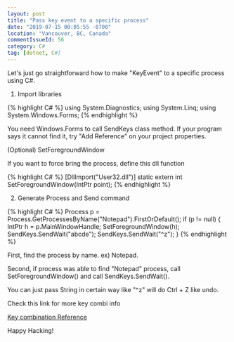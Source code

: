 ```yaml
---
layout: post
title: "Pass key event to a specific process"
date: "2019-07-15 00:05:55 -0700"
location: "Vancouver, BC, Canada"
commentIssueId: 56
category: C#
tag: [dotnet, C#]
---
```


Let's just go straightforward how to make "KeyEvent" to a specific process using C#.

1) Import libraries

{% highlight C# %}
using System.Diagnostics;
using System.Linq;
using System.Windows.Forms;
{% endhighlight %}

You need Windows.Forms to call SendKeys class method. If your program says it cannot find it, try "Add Reference" on your project properties.

(Optional) SetForegroundWindow

If you want to force bring the process, define this dll function

{% highlight C# %}
[DllImport("User32.dll")]
static extern int SetForegroundWindow(IntPtr point);
{% endhighlight %}

2) Generate Process and Send command

{% highlight C# %}
Process p = Process.GetProcessesByName("Notepad").FirstOrDefault();
 if (p != null)
 {
     IntPtr h = p.MainWindowHandle;
     SetForegroundWindow(h);
     SendKeys.SendWait("abcde");
     SendKeys.SendWait("^z");
}
{% endhighlight %}

First, find the process by name. ex) Notepad.

Second, if process was able to find "Notepad" process, call SetForegroundWindow() and call SendKeys.SendWait().

You can just pass String in certain way like "^z" will do Ctrl + Z like undo.

Check this link for more key combi info

[Key combination Reference](https://docs.microsoft.com/en-us/dotnet/api/system.windows.forms.sendkeys.send?view=netframework-4.8)  

Happy Hacking!
